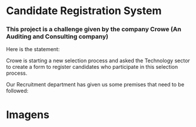 <h1> Candidate Registration System</h1>


### This project is a challenge given by the company Crowe (An Auditing and Consulting company)

Here is the statement:

  Crowe is starting a new selection process and asked the Technology sector to create a form to register candidates who participate in this selection process.

  Our Recruitment department has given us some premises that need to be followed: 

<h1> Imagens </h1>

![]()
